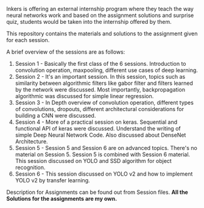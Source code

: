 Inkers is offering an external internship program where they teach the way neural networks work and based on the assignment solutions and surprise quiz, students would be taken into the internship offered by them.

This repository contains the materials and solutions to the assignment given for each session. 

A brief overview of the sessions are as follows:
1.  Session 1 - Basically the first class of the 6 sessions. Introduction to convolution operation, maxpooling, different use                 cases of deep learning.
2.  Session 2 - It's an important session. In this session, topics such as similarity between algorithmic filters like gabor                   filter and filters learned by the network were discussed. Most importantly, backpropagation algorithmic was                   discussed for simple linear regression.
3.  Session 3 - In Depth overview of convolution operation, different types of convolutions, dropouts, different architectural                 considerations for building a CNN were discussed.
4.  Session 4 - More of a practical session on keras. Sequential and functional API of keras were discussed. Understand the                   writing of simple Deep Neural Network Code. Also discussed about DenseNet Architecture.
5.  Session 5 - Session 5 and Session 6 are on advanced topics. There's no material on Session 5. Session 5 is combined with                   Session 6 material. This session discussed on YOLO and SSD algorithm for object recognition.
6.  Session 6 - This session discussed on YOLO v2 and how to implement YOLO v2 by transfer learning.

Description for Assignments can be found out from Session files.
**All the Solutions for the assignments are my own.**
